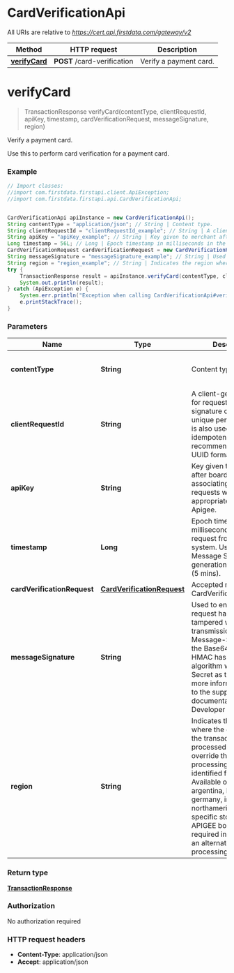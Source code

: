 # CardVerificationApi

All URIs are relative to *https://cert.api.firstdata.com/gateway/v2*

Method | HTTP request | Description
------------- | ------------- | -------------
[**verifyCard**](CardVerificationApi.md#verifyCard) | **POST** /card-verification | Verify a payment card.


<a name="verifyCard"></a>
# **verifyCard**
> TransactionResponse verifyCard(contentType, clientRequestId, apiKey, timestamp, cardVerificationRequest, messageSignature, region)

Verify a payment card.

Use this to perform card verification for a payment card.

### Example
```java
// Import classes:
//import com.firstdata.firstapi.client.ApiException;
//import com.firstdata.firstapi.api.CardVerificationApi;


CardVerificationApi apiInstance = new CardVerificationApi();
String contentType = "application/json"; // String | Content type.
String clientRequestId = "clientRequestId_example"; // String | A client-generated ID for request tracking and signature creation, unique per request.  This is also used for idempotency control. We recommend 128-bit UUID format.
String apiKey = "apiKey_example"; // String | Key given to merchant after boarding associating their requests with the appropriate app in Apigee.
Long timestamp = 56L; // Long | Epoch timestamp in milliseconds in the request from a client system. Used for Message Signature generation and time limit (5 mins).
CardVerificationRequest cardVerificationRequest = new CardVerificationRequest(); // CardVerificationRequest | Accepted request type: CardVerificationRequest.
String messageSignature = "messageSignature_example"; // String | Used to ensure the request has not been tampered with during transmission. The Message-Signature is the Base64 encoded HMAC hash (SHA256 algorithm with the API Secret as the key.) For more information, refer to the supporting documentation on the Developer Portal.
String region = "region_example"; // String | Indicates the region where the client wants the transaction to be processed. This will override the default processing region identified for the client. Available options are argentina, brazil, germany, india and northamerica. Region specific store setup and APIGEE boarding is required in order to use an alternate region for processing.
try {
    TransactionResponse result = apiInstance.verifyCard(contentType, clientRequestId, apiKey, timestamp, cardVerificationRequest, messageSignature, region);
    System.out.println(result);
} catch (ApiException e) {
    System.err.println("Exception when calling CardVerificationApi#verifyCard");
    e.printStackTrace();
}
```

### Parameters

Name | Type | Description  | Notes
------------- | ------------- | ------------- | -------------
 **contentType** | **String**| Content type. | [default to application/json] [enum: application/json]
 **clientRequestId** | **String**| A client-generated ID for request tracking and signature creation, unique per request.  This is also used for idempotency control. We recommend 128-bit UUID format. |
 **apiKey** | **String**| Key given to merchant after boarding associating their requests with the appropriate app in Apigee. |
 **timestamp** | **Long**| Epoch timestamp in milliseconds in the request from a client system. Used for Message Signature generation and time limit (5 mins). |
 **cardVerificationRequest** | [**CardVerificationRequest**](CardVerificationRequest.md)| Accepted request type: CardVerificationRequest. |
 **messageSignature** | **String**| Used to ensure the request has not been tampered with during transmission. The Message-Signature is the Base64 encoded HMAC hash (SHA256 algorithm with the API Secret as the key.) For more information, refer to the supporting documentation on the Developer Portal. | [optional]
 **region** | **String**| Indicates the region where the client wants the transaction to be processed. This will override the default processing region identified for the client. Available options are argentina, brazil, germany, india and northamerica. Region specific store setup and APIGEE boarding is required in order to use an alternate region for processing. | [optional]

### Return type

[**TransactionResponse**](TransactionResponse.md)

### Authorization

No authorization required

### HTTP request headers

 - **Content-Type**: application/json
 - **Accept**: application/json

